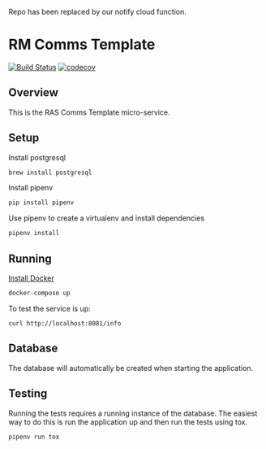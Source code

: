 Repo has been replaced by our notify cloud function.

# RM Comms Template
[![Build Status](https://travis-ci.org/ONSdigital/rm-comms-template-service.svg?branch=master)](https://travis-ci.org/ONSdigital/rm-comms-template-service) 
[![codecov](https://codecov.io/gh/ONSdigital/rm-comms-template-service/branch/master/graph/badge.svg)](https://codecov.io/gh/ONSdigital/rm-comms-template-service)


## Overview
This is the RAS Comms Template micro-service.


## Setup
Install postgresql
```bash
brew install postgresql
```

Install pipenv
```bash
pip install pipenv
```

Use pipenv to create a virtualenv and install dependencies
```bash
pipenv install
```
## Running
[Install Docker](https://docs.docker.com/engine/installation/)
```bash
docker-compose up
```
To test the service is up:

```
curl http://localhost:8081/info
```

## Database

The database will automatically be created when starting the application.

## Testing
Running the tests requires a running instance of the database. The easiest way to do this is run the application up 
and then run the tests using tox.
```
pipenv run tox
```
